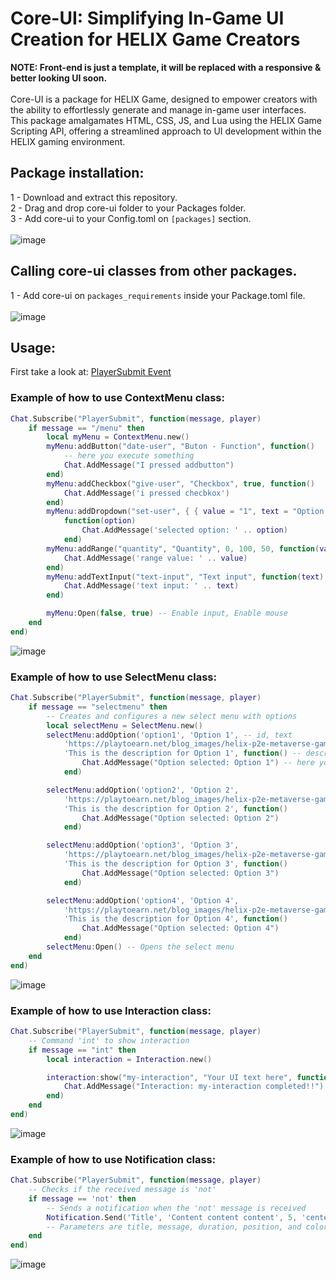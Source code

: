 # Core-UI: Simplifying In-Game UI Creation for HELIX Game Creators
**NOTE: Front-end is just a template, it will be replaced with a responsive & better looking UI soon.**
<br>
<br>
Core-UI is a package for HELIX Game, designed to empower creators with the ability to effortlessly generate and manage in-game user interfaces. This package amalgamates HTML, CSS, JS, and Lua using the HELIX Game Scripting API, offering a streamlined approach to UI development within the HELIX gaming environment.

## Package installation:

1 - Download and extract this repository.
<br>
2 - Drag and drop core-ui folder to your Packages folder.
<br>
3 - Add core-ui to your Config.toml on `[packages]` section.
<br>
<br>
![image](https://github.com/helix-game/core-ui/assets/67294331/ac69692f-e3dd-4779-b68a-32166a7ad12a)
<br>
## Calling core-ui classes from other packages.

1 - Add core-ui on `packages_requirements` inside your Package.toml file.
<br>
<br>
![image](https://github.com/helix-game/core-ui/assets/67294331/a6f8a114-6fe7-4dc3-91c7-5756d353007c)
## Usage:

First take a look at: <a href="https://add-core-ui.docs-9aw.pages.dev/docs/scripting-reference/static-classes/chat#event-playersubmit" target="_blank">PlayerSubmit Event</a>

### Example of how to use ContextMenu class:
```lua
Chat.Subscribe("PlayerSubmit", function(message, player)
    if message == "/menu" then
        local myMenu = ContextMenu.new()
        myMenu:addButton("date-user", "Buton - Function", function()
            -- here you execute something
            Chat.AddMessage("I pressed addbutton")
        end)
        myMenu:addCheckbox("give-user", "Checkbox", true, function()
            Chat.AddMessage('i pressed checbkox')
        end)
        myMenu:addDropdown("set-user", { { value = "1", text = "Option 1" }, { value = "2", text = "Option 2" } },
            function(option)
                Chat.AddMessage('selected option: ' .. option)
            end)
        myMenu:addRange("quantity", "Quantity", 0, 100, 50, function(value)
            Chat.AddMessage('range value: ' .. value)
        end)
        myMenu:addTextInput("text-input", "Text input", function(text)
            Chat.AddMessage('text input: ' .. text)
        end)

        myMenu:Open(false, true) -- Enable input, Enable mouse
    end
end)
```
![image](https://github.com/helix-game/core-ui/assets/67294331/6626758c-a10a-40ff-9991-8352a21a1a49)
### Example of how to use SelectMenu class:
```lua
Chat.Subscribe("PlayerSubmit", function(message, player)
    if message == "selectmenu" then
        -- Creates and configures a new select menu with options
        local selectMenu = SelectMenu.new()
        selectMenu:addOption('option1', 'Option 1', -- id, text
            'https://playtoearn.net/blog_images/helix-p2e-metaverse-game-introduces-this-months-exciting-list-of-events-1000x700.jpeg', -- image 
            'This is the description for Option 1', function() -- description, callback
                Chat.AddMessage("Option selected: Option 1") -- here you execute anything u want :)
            end)

        selectMenu:addOption('option2', 'Option 2',
            'https://playtoearn.net/blog_images/helix-p2e-metaverse-game-introduces-this-months-exciting-list-of-events-1000x700.jpeg',
            'This is the description for Option 2', function()
                Chat.AddMessage("Option selected: Option 2")
            end)

        selectMenu:addOption('option3', 'Option 3',
            'https://playtoearn.net/blog_images/helix-p2e-metaverse-game-introduces-this-months-exciting-list-of-events-1000x700.jpeg',
            'This is the description for Option 3', function()
                Chat.AddMessage("Option selected: Option 3")
            end)

        selectMenu:addOption('option4', 'Option 4',
            'https://playtoearn.net/blog_images/helix-p2e-metaverse-game-introduces-this-months-exciting-list-of-events-1000x700.jpeg',
            'This is the description for Option 4', function()
                Chat.AddMessage("Option selected: Option 4")
            end)
        selectMenu:Open() -- Opens the select menu
    end
end)
```
![image](https://github.com/helix-game/core-ui/assets/67294331/d180a49e-d41c-4468-b4cb-1f4fbcfcdfc2)
### Example of how to use Interaction class:
```lua
Chat.Subscribe("PlayerSubmit", function(message, player)
    -- Command 'int' to show interaction
    if message == "int" then
        local interaction = Interaction.new()

        interaction:show("my-interaction", "Your UI text here", function()
            Chat.AddMessage("Interaction: my-interaction completed!!")
        end)
    end
end)
```
![image](https://github.com/helix-game/core-ui/assets/67294331/f038df82-18e0-4f95-b005-7539fb85703b)
### Example of how to use Notification class:
```lua
Chat.Subscribe("PlayerSubmit", function(message, player)
    -- Checks if the received message is 'not'
    if message == 'not' then
        -- Sends a notification when the 'not' message is received
        Notification.Send('Title', 'Content content content', 5, 'center', "#00f300")
        -- Parameters are title, message, duration, position, and color
    end
end)
```
![image](https://github.com/helix-game/core-ui/assets/67294331/5e2ed392-a340-46bb-a94b-8ae18afafdb9)

